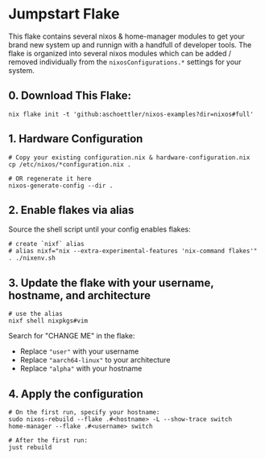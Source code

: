 # Jumpstart Flake

This flake contains several nixos & home-manager modules to get your brand new system up and runnign with a handfull of developer tools.
The flake is organized into several nixos modules which can be added / removed individually from the `nixosConfigurations.*` settings for your system.

## 0. Download This Flake:

    nix flake init -t 'github:aschoettler/nixos-examples?dir=nixos#full'

## 1. Hardware Configuration

    # Copy your existing configuration.nix & hardware-configuration.nix
    cp /etc/nixos/*configuration.nix .

    # OR regenerate it here
    nixos-generate-config --dir .

## 2. Enable flakes via alias

Source the shell script until your config enables flakes:

    # create `nixf` alias
    # alias nixf="nix --extra-experimental-features 'nix-command flakes'"
    . ./nixenv.sh

## 3. Update the flake with your username, hostname, and architecture

    # use the alias
    nixf shell nixpkgs#vim

Search for "CHANGE ME" in the flake:

- Replace `"user"` with your username
- Replace `"aarch64-linux"` to your architecture
- Replace `"alpha"` with your hostname

## 4. Apply the configuration

    # On the first run, specify your hostname:
    sudo nixos-rebuild --flake .#<hostname> -L --show-trace switch
    home-manager --flake .#<username> switch

    # After the first run:
    just rebuild
